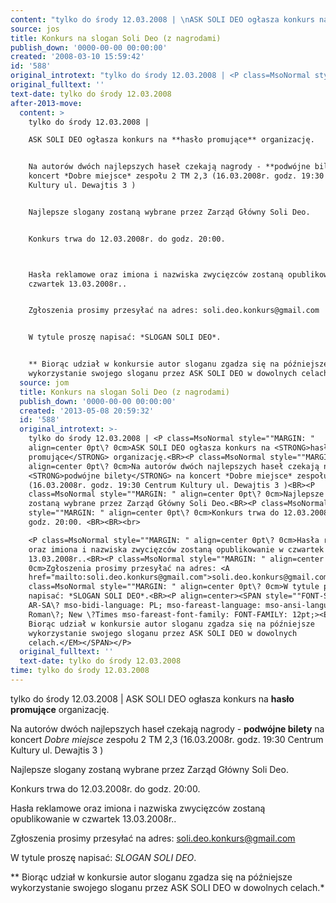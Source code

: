 ```yaml
---
content: "tylko do środy 12.03.2008 | \nASK SOLI DEO ogłasza konkurs na **hasło promujące** organizację.\n\nNa autorów dwóch najlepszych haseł czekają nagrody - **podwójne bilety** na koncert *Dobre miejsce* zespołu 2 TM 2,3 (16.03.2008r. godz. 19:30 Centrum Kultury ul. Dewajtis 3 )\n\nNajlepsze slogany zostaną wybrane przez Zarząd Główny Soli Deo.\n\nKonkurs trwa do 12.03.2008r. do godz. 20:00. \n\n\nHasła reklamowe oraz imiona i nazwiska zwycięzców zostaną opublikowanie w czwartek 13.03.2008r..\n\nZgłoszenia prosimy przesyłać na adres: soli.deo.konkurs@gmail.com\n\nW tytule proszę napisać: *SLOGAN SOLI DEO*.\n\n** Biorąc udział w konkursie autor sloganu zgadza się na późniejsze wykorzystanie swojego sloganu przez ASK SOLI DEO w dowolnych celach.*\n\n\n<!--CONTENT FROM OLD SERVER (jos before 2013): tylko do środy 12.03.2008 | \nASK SOLI DEO ogłasza konkurs na **hasło promujące** organizację.\n\nNa autorów dwóch najlepszych haseł czekają nagrody - **podwójne bilety** na koncert *Dobre miejsce* zespołu 2 TM 2,3 (16.03.2008r. godz. 19:30 Centrum Kultury ul. Dewajtis 3 )\n\nNajlepsze slogany zostaną wybrane przez Zarząd Główny Soli Deo.\n\nKonkurs trwa do 12.03.2008r. do godz. 20:00. \n\r\n\nHasła reklamowe oraz imiona i nazwiska zwycięzców zostaną opublikowanie w czwartek 13.03.2008r..\n\nZgłoszenia prosimy przesyłać na adres: soli.deo.konkurs@gmail.com\n\nW tytule proszę napisać: *SLOGAN SOLI DEO*.\n\n** Biorąc udział w konkursie autor sloganu zgadza się na późniejsze wykorzystanie swojego sloganu przez ASK SOLI DEO w dowolnych celach.*\n\n-->"
source: jos
title: Konkurs na slogan Soli Deo (z nagrodami)
publish_down: '0000-00-00 00:00:00'
created: '2008-03-10 15:59:42'
id: '588'
original_introtext: "tylko do środy 12.03.2008 | <P class=MsoNormal style=\"\"MARGIN: \" align=center 0pt\\? 0cm>ASK SOLI DEO ogłasza konkurs na <STRONG>hasło promujące</STRONG> organizację.<BR><P class=MsoNormal style=\"\"MARGIN: \" align=center 0pt\\? 0cm>Na autorów dwóch najlepszych haseł czekają nagrody - <STRONG>podwójne bilety</STRONG> na koncert *Dobre miejsce* zespołu 2 TM 2,3 (16.03.2008r. godz. 19:30 Centrum Kultury ul. Dewajtis 3 )<BR><P class=MsoNormal style=\"\"MARGIN: \" align=center 0pt\\? 0cm>Najlepsze slogany zostaną wybrane przez Zarząd Główny Soli Deo.<BR><P class=MsoNormal style=\"\"MARGIN: \" align=center 0pt\\? 0cm>Konkurs trwa do 12.03.2008r. do godz. 20:00. <BR><BR><br>\r\n<P class=MsoNormal style=\"\"MARGIN: \" align=center 0pt\\? 0cm>Hasła reklamowe oraz imiona i nazwiska zwycięzców zostaną opublikowanie w czwartek 13.03.2008r..<BR><P class=MsoNormal style=\"\"MARGIN: \" align=center 0pt\\? 0cm>Zgłoszenia prosimy przesyłać na adres: <A href=\"mailto:soli.deo.konkurs@gmail.com\">soli.deo.konkurs@gmail.com</A><BR><P class=MsoNormal style=\"\"MARGIN: \" align=center 0pt\\? 0cm>W tytule proszę napisać: *SLOGAN SOLI DEO*.<BR><P align=center><SPAN style=\"\"FONT-SIZE: \" AR-SA\\? mso-bidi-language: PL; mso-fareast-language: mso-ansi-language: Roman\\?; New \\?Times mso-fareast-font-family: FONT-FAMILY: 12pt;><EM>* Biorąc udział w konkursie autor sloganu zgadza się na późniejsze wykorzystanie swojego sloganu przez ASK SOLI DEO w dowolnych celach.</EM></SPAN></P>"
original_fulltext: ''
text-date: tylko do środy 12.03.2008
after-2013-move:
  content: >
    tylko do środy 12.03.2008 | 

    ASK SOLI DEO ogłasza konkurs na **hasło promujące** organizację.


    Na autorów dwóch najlepszych haseł czekają nagrody - **podwójne bilety** na
    koncert *Dobre miejsce* zespołu 2 TM 2,3 (16.03.2008r. godz. 19:30 Centrum
    Kultury ul. Dewajtis 3 )


    Najlepsze slogany zostaną wybrane przez Zarząd Główny Soli Deo.


    Konkurs trwa do 12.03.2008r. do godz. 20:00. 



    Hasła reklamowe oraz imiona i nazwiska zwycięzców zostaną opublikowanie w
    czwartek 13.03.2008r..


    Zgłoszenia prosimy przesyłać na adres: soli.deo.konkurs@gmail.com


    W tytule proszę napisać: *SLOGAN SOLI DEO*.


    ** Biorąc udział w konkursie autor sloganu zgadza się na późniejsze
    wykorzystanie swojego sloganu przez ASK SOLI DEO w dowolnych celach.*
  source: jom
  title: Konkurs na slogan Soli Deo (z nagrodami)
  publish_down: '0000-00-00 00:00:00'
  created: '2013-05-08 20:59:32'
  id: '588'
  original_introtext: >-
    tylko do środy 12.03.2008 | <P class=MsoNormal style=""MARGIN: "
    align=center 0pt\? 0cm>ASK SOLI DEO ogłasza konkurs na <STRONG>hasło
    promujące</STRONG> organizację.<BR><P class=MsoNormal style=""MARGIN: "
    align=center 0pt\? 0cm>Na autorów dwóch najlepszych haseł czekają nagrody -
    <STRONG>podwójne bilety</STRONG> na koncert *Dobre miejsce* zespołu 2 TM 2,3
    (16.03.2008r. godz. 19:30 Centrum Kultury ul. Dewajtis 3 )<BR><P
    class=MsoNormal style=""MARGIN: " align=center 0pt\? 0cm>Najlepsze slogany
    zostaną wybrane przez Zarząd Główny Soli Deo.<BR><P class=MsoNormal
    style=""MARGIN: " align=center 0pt\? 0cm>Konkurs trwa do 12.03.2008r. do
    godz. 20:00. <BR><BR><br>

    <P class=MsoNormal style=""MARGIN: " align=center 0pt\? 0cm>Hasła reklamowe
    oraz imiona i nazwiska zwycięzców zostaną opublikowanie w czwartek
    13.03.2008r..<BR><P class=MsoNormal style=""MARGIN: " align=center 0pt\?
    0cm>Zgłoszenia prosimy przesyłać na adres: <A
    href="mailto:soli.deo.konkurs@gmail.com">soli.deo.konkurs@gmail.com</A><BR><P
    class=MsoNormal style=""MARGIN: " align=center 0pt\? 0cm>W tytule proszę
    napisać: *SLOGAN SOLI DEO*.<BR><P align=center><SPAN style=""FONT-SIZE: "
    AR-SA\? mso-bidi-language: PL; mso-fareast-language: mso-ansi-language:
    Roman\?; New \?Times mso-fareast-font-family: FONT-FAMILY: 12pt;><EM>*
    Biorąc udział w konkursie autor sloganu zgadza się na późniejsze
    wykorzystanie swojego sloganu przez ASK SOLI DEO w dowolnych
    celach.</EM></SPAN></P>
  original_fulltext: ''
  text-date: tylko do środy 12.03.2008
time: tylko do środy 12.03.2008
---
```

tylko do środy 12.03.2008 | 
ASK SOLI DEO ogłasza konkurs na **hasło promujące** organizację.

Na autorów dwóch najlepszych haseł czekają nagrody - **podwójne bilety** na koncert *Dobre miejsce* zespołu 2 TM 2,3 (16.03.2008r. godz. 19:30 Centrum Kultury ul. Dewajtis 3 )

Najlepsze slogany zostaną wybrane przez Zarząd Główny Soli Deo.

Konkurs trwa do 12.03.2008r. do godz. 20:00. 


Hasła reklamowe oraz imiona i nazwiska zwycięzców zostaną opublikowanie w czwartek 13.03.2008r..

Zgłoszenia prosimy przesyłać na adres: soli.deo.konkurs@gmail.com

W tytule proszę napisać: *SLOGAN SOLI DEO*.

** Biorąc udział w konkursie autor sloganu zgadza się na późniejsze wykorzystanie swojego sloganu przez ASK SOLI DEO w dowolnych celach.*


<!--CONTENT FROM OLD SERVER (jos before 2013): tylko do środy 12.03.2008 | 
ASK SOLI DEO ogłasza konkurs na **hasło promujące** organizację.

Na autorów dwóch najlepszych haseł czekają nagrody - **podwójne bilety** na koncert *Dobre miejsce* zespołu 2 TM 2,3 (16.03.2008r. godz. 19:30 Centrum Kultury ul. Dewajtis 3 )

Najlepsze slogany zostaną wybrane przez Zarząd Główny Soli Deo.

Konkurs trwa do 12.03.2008r. do godz. 20:00. 


Hasła reklamowe oraz imiona i nazwiska zwycięzców zostaną opublikowanie w czwartek 13.03.2008r..

Zgłoszenia prosimy przesyłać na adres: soli.deo.konkurs@gmail.com

W tytule proszę napisać: *SLOGAN SOLI DEO*.

** Biorąc udział w konkursie autor sloganu zgadza się na późniejsze wykorzystanie swojego sloganu przez ASK SOLI DEO w dowolnych celach.*

-->

<!--{{json:{"created_date":"2008-03-10 15:59:42","publish_down":"0000-00-00 00:00:00","id":"588"}}}-->